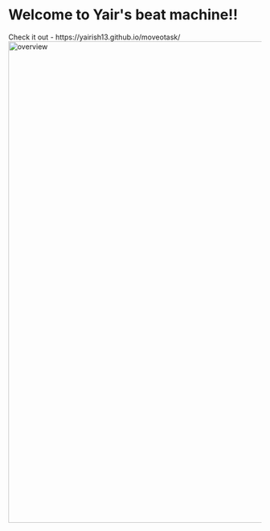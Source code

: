 <h1>Welcome to Yair's beat machine!!</h1>
Check it out - https://yairish13.github.io/moveotask/
<img width="959" alt="overview" src="https://user-images.githubusercontent.com/67858239/110143263-b868ff80-7ddf-11eb-9bc6-e2ac1fb2f272.png">
